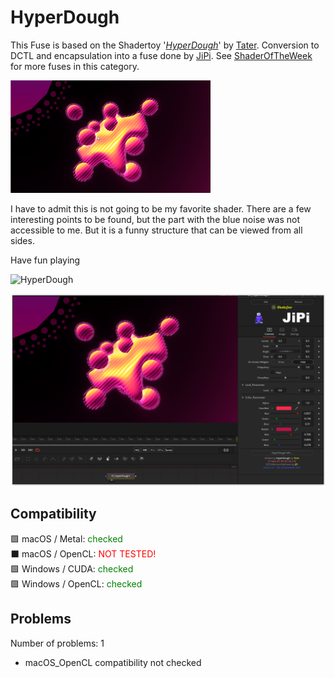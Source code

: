 # HyperDough

This Fuse is based on the Shadertoy '_[HyperDough](https://www.shadertoy.com/view/7tcGWB)_' by [Tater](https://www.shadertoy.com/user/Tater). Conversion to DCTL and encapsulation into a fuse done by [JiPi](../../Site/Profiles/JiPi.md). See [ShaderOfTheWeek](README.md) for more fuses in this category.

[![HyperDough Thumbnail](HyperDough.png)](https://www.shadertoy.com/view/7tcGWB "View on Shadertoy.com")



<!-- +++ DO NOT REMOVE THIS COMMENT +++ DO NOT ADD OR EDIT ANY TEXT BEFORE THIS LINE +++ IT WOULD BE A REALLY BAD IDEA +++ -->

I have to admit this is not going to be my favorite shader. There are a few interesting points to be found, but the part with the blue noise was not accessible to me. But it is a funny structure that can be viewed from all sides.

Have fun playing

![HyperDough](https://user-images.githubusercontent.com/78935215/145252282-ed106aa9-d0dc-4f39-938c-08511beeb8a0.gif)

[![HyperDough](HyperDough_screenshot.png)](HyperDough.fuse)

<!-- +++ DO NOT REMOVE THIS COMMENT +++ DO NOT EDIT ANY TEXT THAT COMES AFTER THIS LINE +++ TRUST ME: JUST DON'T DO IT +++ -->

## Compatibility

🟩 macOS / Metal: <span style="color:green; ">checked</span><br />
⬛ macOS / OpenCL: <span style="color:red; ">NOT TESTED!</span><br />
🟩 Windows / CUDA: <span style="color:green; ">checked</span><br />
🟩 Windows / OpenCL: <span style="color:green; ">checked</span><br />


## Problems

Number of problems: 1

- macOS_OpenCL compatibility not checked



